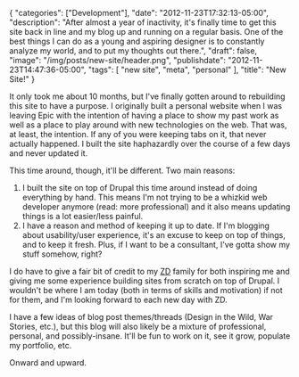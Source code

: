 {
   "categories": ["Development"],
   "date": "2012-11-23T17:32:13-05:00",
   "description": "After almost a year of inactivity, it's finally time to get this site back in line and my blog up and running on a regular basis. One of the best things I can do as a young and aspiring designer is to constantly analyze my world, and to put my thoughts out there.",
   "draft": false,
   "image": "/img/posts/new-site/header.png",
   "publishdate": "2012-11-23T14:47:36-05:00",
   "tags": [
      "new site",
      "meta",
      "personal"
   ],
   "title": "New Site!"
}

It only took me about 10 months, but I've finally gotten around to rebuilding this site to have a purpose. I originally built a personal website when I was leaving Epic with the intention of having a place to show my past work as well as a place to play around with new technologies on the web. That was, at least, the intention. If any of you were keeping tabs on it, that never actually happened. I built the site haphazardly over the course of a few days and never updated it.

This time around, though, it'll be different. Two main reasons:

1. I built the site on top of Drupal this time around instead of doing everything by hand. This means I'm not trying to be a whizkid web developer anymore (read: more professional) and it also means updating things is a lot easier/less painful.
2. I have a reason and method of keeping it up to date. If I'm blogging about usability/user experience, it's an excuse to keep on top of things, and to keep it fresh. Plus, if I want to be a consultant, I've gotta show my stuff somehow, right?

I do have to give a fair bit of credit to my <a href="https://zebradog.com" target="_blank">ZD</a> family for both inspiring me and giving me some experience building sites from scratch on top of Drupal. I wouldn't be where I am today (both in terms of skills and motivation) if not for them, and I'm looking forward to each new day with ZD.

I have a few ideas of blog post themes/threads (Design in the Wild, War Stories, etc.), but this blog will also likely be a mixture of professional, personal, and possibly-insane. It'll be fun to work on it, see it grow, populate my portfolio, etc.

Onward and upward.
